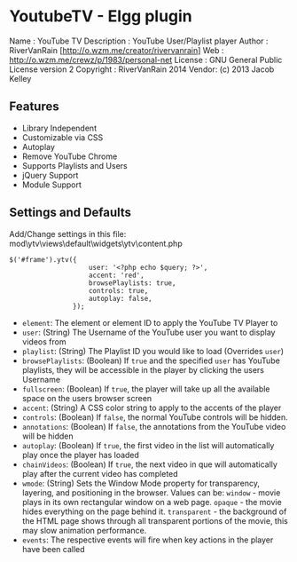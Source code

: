 # YoutubeTV - Elgg plugin
Name : YouTube TV
Description : YouTube User/Playlist player
Author : RiverVanRain [http://o.wzm.me/creator/rivervanrain]
Web : http://o.wzm.me/crewz/p/1983/personal-net
License : GNU General Public License version 2
Copyright : RiverVanRain 2014
Vendor: (c) 2013 Jacob Kelley

## Features
* Library Independent
* Customizable via CSS
* Autoplay
* Remove YouTube Chrome
* Supports Playlists and Users
* jQuery Support
* Module Support

## Settings and Defaults
Add/Change settings in this file: mod\ytv\views\default\widgets\ytv\content.php

```
$('#frame').ytv({
					user: '<?php echo $query; ?>',
					accent: 'red',
					browsePlaylists: true,
					controls: true,
					autoplay: false,
				});
```

* `element`: The element or element ID to apply the YouTube TV Player to
* `user`: (String) The Username of the YouTube user you want to display videos from
* `playlist`: (String) The Playlist ID you would like to load (Overrides `user`)
* `browsePlaylists`: (Boolean) If `true` and the specified `user` has YouTube playlists, they will be accessible in the player by clicking the users Username
* `fullscreen`: (Boolean) If `true`, the player will take up all the available space on the users browser screen
* `accent`: (String) A CSS color string to apply to the accents of the player
* `controls`: (Boolean) If `false`, the normal YouTube controls will be hidden.
* `annotations`: (Boolean) If `false`, the annotations from the YouTube video will be hidden
* `autoplay`: (Boolean) If `true`, the first video in the list will automatically play once the player has loaded
* `chainVideos`: (Boolean) If `true`, the next video in que will automatically play after the current video has completed
* `wmode`: (String) Sets the Window Mode property for transparency, layering, and positioning in the browser. Values can be: `window` - movie plays in its own rectangular window on a web page. `opaque` - the movie hides everything on the page behind it. `transparent` - the background of the HTML page shows through all transparent portions of the movie, this may slow animation performance.
* `events`: The respective events will fire when key actions in the player have been called
